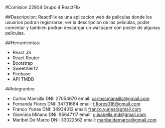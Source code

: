 #Comision 22804 Grupo 4 ReactFlix

##Descripcion:
ReactFlix es una aplicacion web de peliculas donde los usuarios podran registrarse, ver la descripcion de las peliculas, poder comentar y
tambien podran descargar un wallpaper con poster de algunas peliculas.

##Herramientas:
- React JS
- React Router
- Bootstrap
- SweetAlert2
- Firebase
- API TMDB

##Integrantes:

- Carlos Mansilla	DNI: 27054670  email: carloscmansilla@gmail.com
- Fernanda Flores	DNI: 34731664  email: f.flores016@gmail.com
- Franco Yunes      DNI: 34934312  email: franco.yunes@gmail.com
- Giannina Miñano	DNI: 95647117  email: g.isabella.md@gmail.com
- Maribel De Marco  DNI: 33022562  email: maribeldemarco@gmail.com 
